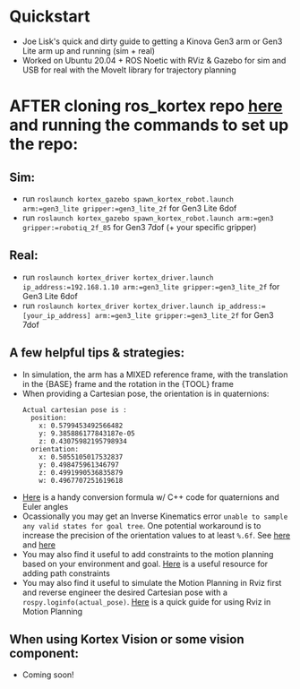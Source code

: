 # Quickstart
- Joe Lisk's quick and dirty guide to getting a Kinova Gen3 arm or Gen3 Lite arm up and running (sim + real)
- Worked on Ubuntu 20.04 + ROS Noetic with RViz & Gazebo for sim and USB for real with the MoveIt library for trajectory planning

# AFTER cloning ros_kortex repo [here](https://github.com/Kinovarobotics/ros_kortex) and running the commands to set up the repo:
## Sim:
- run `roslaunch kortex_gazebo spawn_kortex_robot.launch arm:=gen3_lite gripper:=gen3_lite_2f` for Gen3 Lite 6dof
- run `roslaunch kortex_gazebo spawn_kortex_robot.launch arm:=gen3 gripper:=robotiq_2f_85` for Gen3 7dof (+ your specific gripper)
## Real:
- run `roslaunch kortex_driver kortex_driver.launch ip_address:=192.168.1.10 arm:=gen3_lite gripper:=gen3_lite_2f` for Gen3 Lite 6dof
- run `roslaunch kortex_driver kortex_driver.launch ip_address:=[your_ip_address] arm:=gen3_lite gripper:=gen3_lite_2f` for Gen3 7dof

## A few helpful tips & strategies:
- In simulation, the arm has a MIXED reference frame, with the translation in the {BASE} frame and the rotation in the {TOOL} frame
- When providing a Cartesian pose, the orientation is in quaternions:
  ```
  Actual cartesian pose is : 
    position: 
      x: 0.5799453492566482
      y: 9.385886177843187e-05
      z: 0.43075982195798934
    orientation: 
      x: 0.5055105017532837
      y: 0.498475961346797
      z: 0.4991990536835879
      w: 0.4967707251619618
  ```
- [Here](https://en.wikipedia.org/wiki/Conversion_between_quaternions_and_Euler_angles) is a handy conversion formula w/ C++ code for quaternions and Euler angles
- Ocassionally you may get an Inverse Kinematics error `unable to sample any valid states for goal tree`. One potential workaround is to increase the precision of the orientation values to at least `%.6f`. See [here](https://answers.ros.org/question/322366/moveit-unable-to-sample-any-valid-states-for-goal-tree/) and [here](https://groups.google.com/g/moveit-users/c/yRthi64affg)
- You may also find it useful to add constraints to the motion planning based on your environment and goal. [Here](https://moveit.ros.org/moveit/2020/09/10/ompl-constrained-planning-gsoc.html) is a useful resource for adding path constraints
- You may also find it useful to simulate the Motion Planning in Rviz first and reverse engineer the desired Cartesian pose with a `rospy.loginfo(actual_pose)`. [Here](https://www.youtube.com/watch?v=18mouzWyqRo) is a quick guide for using Rviz in Motion Planning

## When using Kortex Vision or some vision component:
- Coming soon!




